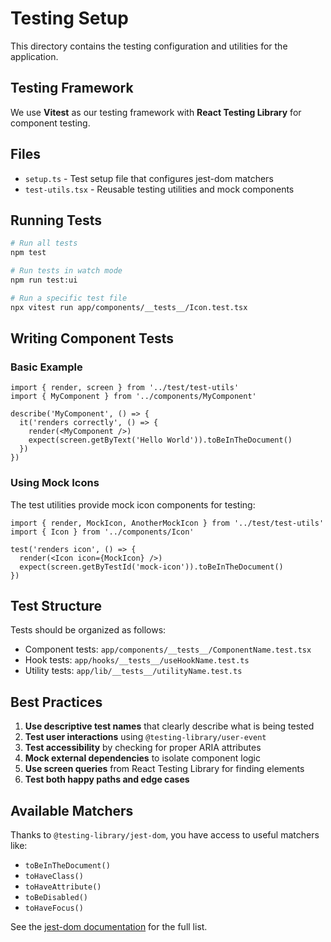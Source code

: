 # Testing Setup

This directory contains the testing configuration and utilities for the application.

## Testing Framework

We use **Vitest** as our testing framework with **React Testing Library** for component testing.

## Files

- `setup.ts` - Test setup file that configures jest-dom matchers
- `test-utils.tsx` - Reusable testing utilities and mock components

## Running Tests

```bash
# Run all tests
npm test

# Run tests in watch mode
npm run test:ui

# Run a specific test file
npx vitest run app/components/__tests__/Icon.test.tsx
```

## Writing Component Tests

### Basic Example

```tsx
import { render, screen } from '../test/test-utils'
import { MyComponent } from '../components/MyComponent'

describe('MyComponent', () => {
  it('renders correctly', () => {
    render(<MyComponent />)
    expect(screen.getByText('Hello World')).toBeInTheDocument()
  })
})
```

### Using Mock Icons

The test utilities provide mock icon components for testing:

```tsx
import { render, MockIcon, AnotherMockIcon } from '../test/test-utils'
import { Icon } from '../components/Icon'

test('renders icon', () => {
  render(<Icon icon={MockIcon} />)
  expect(screen.getByTestId('mock-icon')).toBeInTheDocument()
})
```

## Test Structure

Tests should be organized as follows:
- Component tests: `app/components/__tests__/ComponentName.test.tsx`
- Hook tests: `app/hooks/__tests__/useHookName.test.ts`
- Utility tests: `app/lib/__tests__/utilityName.test.ts`

## Best Practices

1. **Use descriptive test names** that clearly describe what is being tested
2. **Test user interactions** using `@testing-library/user-event`
3. **Test accessibility** by checking for proper ARIA attributes
4. **Mock external dependencies** to isolate component logic
5. **Use screen queries** from React Testing Library for finding elements
6. **Test both happy paths and edge cases**

## Available Matchers

Thanks to `@testing-library/jest-dom`, you have access to useful matchers like:

- `toBeInTheDocument()`
- `toHaveClass()`
- `toHaveAttribute()`
- `toBeDisabled()`
- `toHaveFocus()`

See the [jest-dom documentation](https://github.com/testing-library/jest-dom) for the full list.